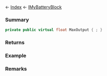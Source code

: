 ← [Index](Api-Index) ← [IMyBatteryBlock](Sandbox.ModAPI.Ingame.IMyBatteryBlock)

### Summary

```csharp
private public virtual float MaxOutput { ; }
```

### Returns

### Example

### Remarks

